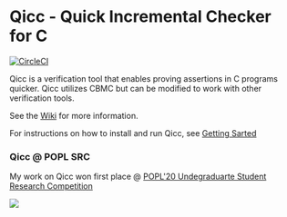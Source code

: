 # Qicc - Quick Incremental Checker for C

[![CircleCI](https://circleci.com/gh/MuradAkh/Qicc.svg?style=svg)](https://circleci.com/gh/MuradAkh/Qicc)

Qicc is a verification tool that enables proving assertions in C programs quicker. Qicc utilizes CBMC but can be modified to work with other verification tools. 

See the [Wiki](https://github.com/MuradAkh/Qicc/wiki) for more information.

For instructions on how to install and run Qicc, see [Getting Sarted](https://github.com/MuradAkh/Qicc/wiki/2.-Getting-Started)

### Qicc @ POPL SRC

My work on Qicc won first place @ [POPL'20 Undegraduarte Student Research Competition](https://popl20.sigplan.org/track/POPL-2020-Student-Research-Competition) 

<img src="https://raw.githubusercontent.com/MuradAkh/Qicc/master/Qicc%20POPL%20poster%20v2.png">

